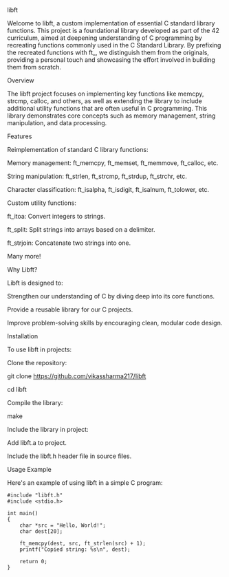 libft

Welcome to libft, a custom implementation of essential C standard library functions. This project is a foundational library developed as part of the 42 curriculum, aimed at deepening understanding of C programming by recreating functions commonly used in the C Standard Library. By prefixing the recreated functions with ft_, we distinguish them from the originals, providing a personal touch and showcasing the effort involved in building them from scratch.

Overview

The libft project focuses on implementing key functions like memcpy, strcmp, calloc, and others, as well as extending the library to include additional utility functions that are often useful in C programming. This library demonstrates core concepts such as memory management, string manipulation, and data processing.

Features

Reimplementation of standard C library functions:

Memory management: ft_memcpy, ft_memset, ft_memmove, ft_calloc, etc.

String manipulation: ft_strlen, ft_strcmp, ft_strdup, ft_strchr, etc.

Character classification: ft_isalpha, ft_isdigit, ft_isalnum, ft_tolower, etc.

Custom utility functions:

ft_itoa: Convert integers to strings.

ft_split: Split strings into arrays based on a delimiter.

ft_strjoin: Concatenate two strings into one.

Many more!

Why Libft?

Libft is designed to:

Strengthen our understanding of C by diving deep into its core functions.

Provide a reusable library for our C projects.

Improve problem-solving skills by encouraging clean, modular code design.

Installation

To use libft in projects:

Clone the repository:

git clone https://github.com/vikassharma217/libft

cd libft

Compile the library:

make

Include the library in project:

Add libft.a to project.

Include the libft.h header file in source files.

Usage Example

Here's an example of using libft in a simple C program:

    #include "libft.h"
    #include <stdio.h>

    int main() 
    {
        char *src = "Hello, World!";
        char dest[20];

        ft_memcpy(dest, src, ft_strlen(src) + 1);
        printf("Copied string: %s\n", dest);

        return 0;
    }
